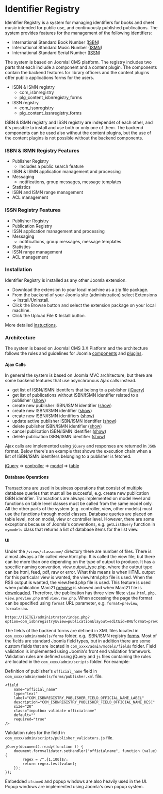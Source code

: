 # Identifier Registry

Identifier Registry is a system for managing identifiers for books and sheet music intended for public use, and continuously published publications. The system provides features for the management of the following identifiers:

* International Standard Book Number ([ISBN](https://en.wikipedia.org/wiki/International_Standard_Book_Number))
* International Standard Music Number ([ISMN](https://en.wikipedia.org/wiki/International_Standard_Music_Number))
* International Standard Serial Number ([ISSN](https://en.wikipedia.org/wiki/International_Standard_Serial_Number))
 
The system is based on Joomla! CMS platform. The registry includes two parts that each include a component and a content plugin. The components contain the backend features for library officers and the content plugins offer public applications forms for the users.

* ISBN & ISMN registry
  * com_isbnregistry
  * plg_content_isbnregistry_forms
* ISSN registry
  * com_issnregistry
  * plg_content_issnregistry_forms

ISBN & ISMN registry and ISSN registry are independet of each other, and it's possible to install and use both or only one of them. The backend components can be used also without the content plugins, but the use of the content plugins is not possible without the backend components.

### ISBN & ISMN Registry Features

* Publisher Registry
  * Includes a public search feature
* ISBN & ISMN application management and processing
* Messaging
  * notifications, group messages, message templates
* Statistics
* ISBN and ISMN range management 
* ACL management

### ISSN Registry Features

* Publisher Registry
* Publication Registry
* ISSN application management and processing
* Messaging
  * notifications, group messages, message templates
* Statistics
* ISSN range management
* ACL management

### Installation

Identifier Registry is installed as any other Joomla extension.

* Download the extension to your local machine as a zip file package.
* From the backend of your Joomla site (administration) select Extensions  →  Install/Uninstall.
* Click the Browse button and select the extension package on your local machine.
* Click the Upload File & Install button.

More detailed [instuctions](https://docs.joomla.org/Installing_an_extension).

### Architecture

The system is based on Joomla! CMS 3.X Platform and the architecture follows the rules and guidelines for Joomla [components](https://docs.joomla.org/Absolute_Basics_of_How_a_Component_Functions) and [plugins](https://docs.joomla.org/J3.x:Creating_a_Plugin_for_Joomla). 

#### Ajax Calls

In general the system is based on Joomla MVC architecture, but there are some backend features that use asynchronous Ajax calls instead.

* get list of ISBN/ISMN identifers that belong to a publisher ([jQuery](https://github.com/petkivim/id-registry/blob/master/src/monograph-publishers/com_isbnregistry/admin/scripts/publisher.js#L144))
* get list of publications without ISBN/ISMN identifier related to a publisher ([show](https://github.com/petkivim/id-registry/blob/master/src/monograph-publishers/com_isbnregistry/admin/scripts/publisher.js#L409))
* create new publisher ISBN/ISMN identifier ([show](https://github.com/petkivim/id-registry/blob/master/src/monograph-publishers/com_isbnregistry/admin/scripts/publisher.js#L68))
* create new ISBN/ISMN identifier ([show](https://github.com/petkivim/id-registry/blob/master/src/monograph-publishers/com_isbnregistry/admin/scripts/publisher.js#L293))
* create new ISBN/ISMN identifiers ([show](https://github.com/petkivim/id-registry/blob/master/src/monograph-publishers/com_isbnregistry/admin/scripts/publisher.js#L352))
* update active publisher ISBN/ISMN identifier ([show](https://github.com/petkivim/id-registry/blob/master/src/monograph-publishers/com_isbnregistry/admin/scripts/publisher.js#L112))
* delete publisher ISBN/ISMN identifier ([show](https://github.com/petkivim/id-registry/blob/master/src/monograph-publishers/com_isbnregistry/admin/scripts/publisher.js#L252))
* cancel publication ISBN/ISMN identifier ([show](https://github.com/petkivim/id-registry/blob/master/src/monograph-publishers/com_isbnregistry/admin/scripts/publication.js#L67))
* delete publication ISBN/ISMN identifier ([show](https://github.com/petkivim/id-registry/blob/master/src/monograph-publishers/com_isbnregistry/admin/scripts/publication.js#L102))

Ajax calls are implemented using ```jQuery``` and responses are returned in ```JSON``` format. Below there's an example that shows the execution chain when a list of ISBN/ISMN identifers belonging to a publisher is fetched.

[jQuery](https://github.com/petkivim/id-registry/blob/master/src/monograph-publishers/com_isbnregistry/admin/scripts/publisher.js#L144) => [controller](https://github.com/petkivim/id-registry/blob/master/src/monograph-publishers/com_isbnregistry/admin/controllers/abstractpublisheridentifierrange.php#L76) => [model](https://github.com/petkivim/id-registry/blob/master/src/monograph-publishers/com_isbnregistry/admin/models/abstractpublisheridentifierrange.php#L566) => [table](https://github.com/petkivim/id-registry/blob/master/src/monograph-publishers/com_isbnregistry/admin/tables/abstractpublisheridentifierrange.php#L443)

#### Database Operations

Transactions are used in business operations that consist of multiple database queries that must all be succesful, e.g. create new publication ISBN identifier. Transactions are always implemented on model level and functions on table level classes must be called from the same model only. All the other parts of the system (e.g. controller, view, other models) must use the functions through model classes. Database queries are placed on table level, not on model, view or controller level. However, there are some exceptions because of Joomla's conventions, e.g. ```getListQuery``` function in ```mymodels``` class that returns a list of database items for the list view.

#### UI

Under the ```/views/classname/``` directory there are number of files. There is almost always a file called view.html.php. It is called the view file, but there can be more than one depending on the type of output to produce. It has a specific naming convention, view.output_type.php, where the output type can be html, feed, pdf, raw or error. What this means is when HTML output for this particular view is wanted, the view.html.php file is used. When the RSS output is wanted, the view.feed.php file is used. This feature is used when publication Marc21 [preview](https://github.com/petkivim/id-registry/blob/master/src/monograph-publishers/com_isbnregistry/admin/views/publication/view.preview.php) is showed and when Marc21 file is [downloaded](https://github.com/petkivim/id-registry/blob/master/src/monograph-publishers/com_isbnregistry/admin/views/publication/view.raw.php). Therefore, the publication has three view files: ```view.html.php```, ```view.preview.php``` and ```view.raw.php```. When accessing the page the format can be specified using ```format``` URL parameter, e.g. ```format=preview```, ```format=raw```.

```
https://{SITE}/administrator/index.php?option=com_isbnregistry&view=publication&layout=edit&id=84&format=preview
```

The fields of the backend forms are defined in XML files located in ```com_xxxx/admin/models/forms``` folder, e.g. ISBN/ISMN registry [forms](https://github.com/petkivim/id-registry/tree/master/src/monograph-publishers/com_isbnregistry/admin/models/forms). Most of the fields are standard Joomla field types, but in addition there are some custom fields that are located in ```com_xxxx/admin/models/fields``` folder. Field validation is implemented using Joomla's front end validation framework. Validation rules are defined using jQuery and ```js``` files containing the rules are located in the ```com_xxxx/admin/scripts``` folder. For example:

Definition of publisher's ```official_name``` field in ```com_xxxx/admin/models/forms/publisher.xml``` file.

```
<field
    name="official_name"
    type="text"
    label="COM_ISBNREGISTRY_PUBLISHER_FIELD_OFFICIAL_NAME_LABEL"
    description="COM_ISBNREGISTRY_PUBLISHER_FIELD_OFFICIAL_NAME_DESC"
    size="20"
    class="inputbox validate-officialname"
    default=""
    required="true"
/>
```

Validation rules for the field in ```com_xxxx/admin/scripts/publisher_validators.js``` file.

```
jQuery(document).ready(function () {
    document.formvalidator.setHandler("officialname", function (value) {
        regex = /^.{1,100}$/;
        return regex.test(value);
    });
});
```

Embedded ```iframe```s and popup windows are also heavily used in the UI. Popup windows are implemented using Joomla's own popup system. 
